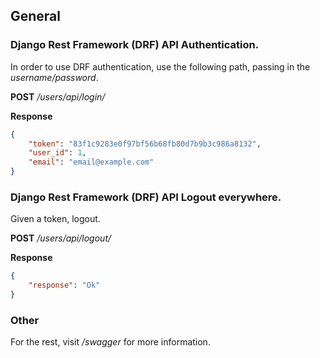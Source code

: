 ## General

### Django Rest Framework (DRF) API Authentication.

In order to use DRF authentication, use the following path, passing in the *username/password*.

**POST** */users/api/login/*

**Response**

```json
{
    "token": "83f1c9283e0f97bf56b68fb80d7b9b3c986a8132",
    "user_id": 1,
    "email": "email@example.com"
}
```


### Django Rest Framework (DRF) API Logout everywhere.

Given a token, logout.

**POST** */users/api/logout/*

**Response**

```json
{
    "response": "Ok"
}
```


### Other

For the rest, visit */swagger* for more information.